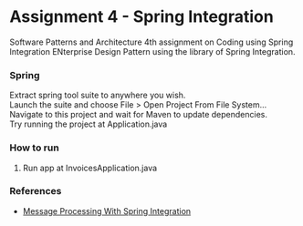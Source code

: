 # Assignment 4 - Spring Integration
Software Patterns and Architecture 4th assignment
on Coding using Spring Integration ENterprise Design Pattern using the library of Spring Integration.


### Spring
Extract spring tool suite to anywhere you wish.  
Launch the suite and choose File > Open Project From File System...  
Navigate to this project and wait for Maven to update dependencies.  
Try running the project at Application.java

### How to run
1. Run app at InvoicesApplication.java

### References
* [Message Processing With Spring Integration](https://dzone.com/articles/message-processing-spring)
